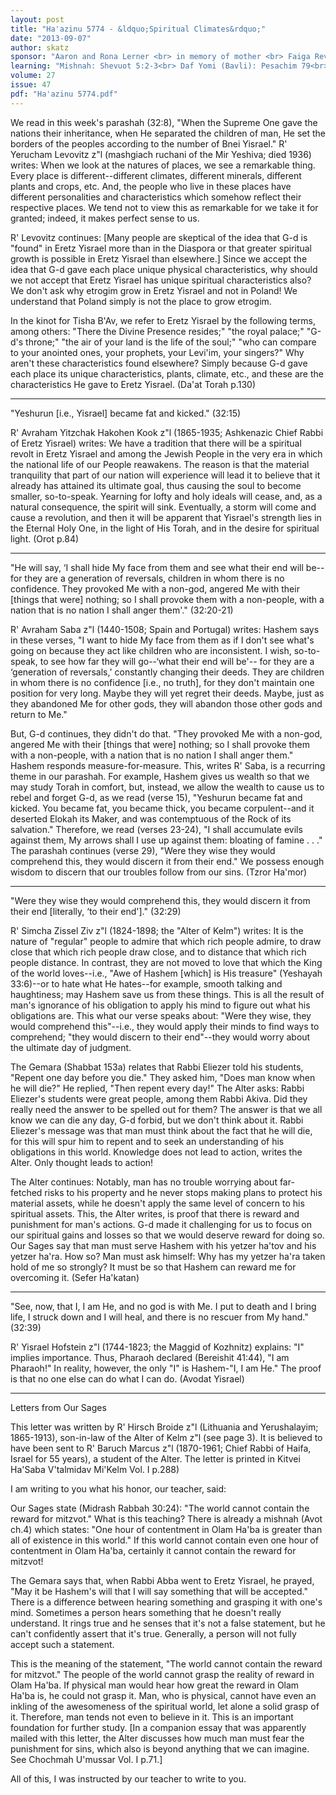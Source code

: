 ```yaml
---
layout: post
title: "Ha'azinu 5774 - &ldquo;Spiritual Climates&rdquo;"
date: "2013-09-07"
author: skatz
sponsor: "Aaron and Rona Lerner <br> in memory of mother <br> Faiga Reva bat Yoel Aharon a\"h <br> (Fay Lerner)"
learning: "Mishnah: Shevuot 5:2-3<br> Daf Yomi (Bavli): Pesachim 79<br> Halachah: Mishnah Berurah 301:37-39"
volume: 27
issue: 47
pdf: "Ha'azinu 5774.pdf"
---
```


We read in this week's parashah (32:8), "When the Supreme One gave the nations their inheritance, when He separated the children of man, He set the borders of the peoples according to the number of Bnei Yisrael." R' Yerucham Levovitz z"l (mashgiach ruchani of the Mir Yeshiva; died 1936) writes: When we look at the natures of places, we see a remarkable thing. Every place is different--different climates, different minerals, different plants and crops, etc. And, the people who live in these places have different personalities and characteristics which somehow reflect their respective places. We tend not to view this as remarkable for we take it for granted; indeed, it makes perfect sense to us.

R' Levovitz continues: \[Many people are skeptical of the idea that G-d is "found" in Eretz Yisrael more than in the Diaspora or that greater spiritual growth is possible in Eretz Yisrael than elsewhere.\] Since we accept the idea that G-d gave each place unique physical characteristics, why should we not accept that Eretz Yisrael has unique spiritual characteristics also? We don't ask why etrogim grow in Eretz Yisrael and not in Poland! We understand that Poland simply is not the place to grow etrogim.

In the kinot for Tisha B'Av, we refer to Eretz Yisrael by the following terms, among others: "There the Divine Presence resides;" "the royal palace;" "G-d's throne;" "the air of your land is the life of the soul;" "who can compare to your anointed ones, your prophets, your Levi'im, your singers?" Why aren't these characteristics found elsewhere? Simply because G-d gave each place its unique characteristics, plants, climate, etc., and these are the characteristics He gave to Eretz Yisrael. (Da'at Torah p.130)

********

"Yeshurun \[i.e., Yisrael\] became fat and kicked." (32:15)

R' Avraham Yitzchak Hakohen Kook z"l (1865-1935; Ashkenazic Chief Rabbi of Eretz Yisrael) writes: We have a tradition that there will be a spiritual revolt in Eretz Yisrael and among the Jewish People in the very era in which the national life of our People reawakens. The reason is that the material tranquility that part of our nation will experience will lead it to believe that it already has attained its ultimate goal, thus causing the soul to become smaller, so-to-speak. Yearning for lofty and holy ideals will cease, and, as a natural consequence, the spirit will sink. Eventually, a storm will come and cause a revolution, and then it will be apparent that Yisrael's strength lies in the Eternal Holy One, in the light of His Torah, and in the desire for spiritual light. (Orot p.84)

********

"He will say, &lsquo;I shall hide My face from them and see what their end will be--for they are a generation of reversals, children in whom there is no confidence. They provoked Me with a non-god, angered Me with their \[things that were\] nothing; so I shall provoke them with a non-people, with a nation that is no nation I shall anger them'." (32:20-21)

R' Avraham Saba z"l (1440-1508; Spain and Portugal) writes: Hashem says in these verses, "I want to hide My face from them as if I don't see what's going on because they act like children who are inconsistent. I wish, so-to-speak, to see how far they will go--&lsquo;what their end will be'-- for they are a &lsquo;generation of reversals,' constantly changing their deeds. They are children in whom there is no confidence \[i.e., no truth\], for they don't maintain one position for very long. Maybe they will yet regret their deeds. Maybe, just as they abandoned Me for other gods, they will abandon those other gods and return to Me."

But, G-d continues, they didn't do that. "They provoked Me with a non-god, angered Me with their \[things that were\] nothing; so I shall provoke them with a non-people, with a nation that is no nation I shall anger them." Hashem responds measure-for-measure. This, writes R' Saba, is a recurring theme in our parashah. For example, Hashem gives us wealth so that we may study Torah in comfort, but, instead, we allow the wealth to cause us to rebel and forget G-d, as we read (verse 15), "Yeshurun became fat and kicked. You became fat, you became thick, you became corpulent--and it deserted Elokah its Maker, and was contemptuous of the Rock of its salvation." Therefore, we read (verses 23-24), "I shall accumulate evils against them, My arrows shall I use up against them: bloating of famine . . ." The parashah continues (verse 29), "Were they wise they would comprehend this, they would discern it from their end." We possess enough wisdom to discern that our troubles follow from our sins. (Tzror Ha'mor)

********

"Were they wise they would comprehend this, they would discern it from their end \[literally, &lsquo;to their end'\]." (32:29)

R' Simcha Zissel Ziv z"l (1824-1898; the "Alter of Kelm") writes: It is the nature of "regular" people to admire that which rich people admire, to draw close that which rich people draw close, and to distance that which rich people distance. In contrast, they are not moved to love that which the King of the world loves--i.e., "Awe of Hashem \[which\] is His treasure" (Yeshayah 33:6)--or to hate what He hates--for example, smooth talking and haughtiness; may Hashem save us from these things. This is all the result of man's ignorance of his obligation to apply his mind to figure out what his obligations are. This what our verse speaks about: "Were they wise, they would comprehend this"--i.e., they would apply their minds to find ways to comprehend; "they would discern to their end"--they would worry about the ultimate day of judgment.

The Gemara (Shabbat 153a) relates that Rabbi Eliezer told his students, "Repent one day before you die." They asked him, "Does man know when he will die?" He replied, "Then repent every day!" The Alter asks: Rabbi Eliezer's students were great people, among them Rabbi Akiva. Did they really need the answer to be spelled out for them? The answer is that we all know we can die any day, G-d forbid, but we don't think about it. Rabbi Eliezer's message was that man must think about the fact that he will die, for this will spur him to repent and to seek an understanding of his obligations in this world. Knowledge does not lead to action, writes the Alter. Only thought leads to action!

The Alter continues: Notably, man has no trouble worrying about far- fetched risks to his property and he never stops making plans to protect his material assets, while he doesn't apply the same level of concern to his spiritual assets. This, the Alter writes, is proof that there is reward and punishment for man's actions. G-d made it challenging for us to focus on our spiritual gains and losses so that we would deserve reward for doing so. Our Sages say that man must serve Hashem with his yetzer ha'tov and his yetzer ha'ra. How so? Man must ask himself: Why has my yetzer ha'ra taken hold of me so strongly? It must be so that Hashem can reward me for overcoming it. (Sefer Ha'katan)

********

"See, now, that I, I am He, and no god is with Me. I put to death and I bring life, I struck down and I will heal, and there is no rescuer from My hand." (32:39)

R' Yisrael Hofstein z"l (1744-1823; the Maggid of Kozhnitz) explains: "I" implies importance. Thus, Pharaoh declared (Bereishit 41:44), "I am Pharaoh!" In reality, however, the only "I" is Hashem-"I, I am He." The proof is that no one else can do what I can do. (Avodat Yisrael)

********

Letters from Our Sages

This letter was written by R' Hirsch Broide z"l (Lithuania and Yerushalayim; 1865-1913), son-in-law of the Alter of Kelm z"l (see page 3). It is believed to have been sent to R' Baruch Marcus z"l (1870-1961; Chief Rabbi of Haifa, Israel for 55 years), a student of the Alter. The letter is printed in Kitvei Ha'Saba V'talmidav Mi'Kelm Vol. I p.288)

I am writing to you what his honor, our teacher, said:

Our Sages state (Midrash Rabbah 30:24): "The world cannot contain the reward for mitzvot." What is this teaching? There is already a mishnah (Avot ch.4) which states: "One hour of contentment in Olam Ha'ba is greater than all of existence in this world." If this world cannot contain even one hour of contentment in Olam Ha'ba, certainly it cannot contain the reward for mitzvot!

The Gemara says that, when Rabbi Abba went to Eretz Yisrael, he prayed, "May it be Hashem's will that I will say something that will be accepted." There is a difference between hearing something and grasping it with one's mind. Sometimes a person hears something that he doesn't really understand. It rings true and he senses that it's not a false statement, but he can't confidently assert that it's true. Generally, a person will not fully accept such a statement.

This is the meaning of the statement, "The world cannot contain the reward for mitzvot." The people of the world cannot grasp the reality of reward in Olam Ha'ba. If physical man would hear how great the reward in Olam Ha'ba is, he could not grasp it. Man, who is physical, cannot have even an inkling of the awesomeness of the spiritual world, let alone a solid grasp of it. Therefore, man tends not even to believe in it. This is an important foundation for further study. \[In a companion essay that was apparently mailed with this letter, the Alter discusses how much man must fear the punishment for sins, which also is beyond anything that we can imagine. See Chochmah U'mussar Vol. I p.71.\]

All of this, I was instructed by our teacher to write to you.

